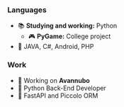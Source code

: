 ### Languages
- 📚 **Studying and working:** Python
  - 🎮 **PyGame:** College project
- 🌱 JAVA, C#, Android, PHP

### Work
- 💼 Working on **Avannubo**
- 🐍 Python Back-End Developer
- 🔰 FastAPI and Piccolo ORM
<!--
**Joanpuigra/joanpuigra** is a ✨ _special_ ✨ repository because its `README.md` (this file) appears on your GitHub profile.

Here are some ideas to get you started:

- 🔭 I’m currently working on ...
- 🌱 I’m currently learning ...
- 👯 I’m looking to collaborate on ...
- 🤔 I’m looking for help with ...
- 💬 Ask me about ...
- 📫 How to reach me: ...
- 😄 Pronouns: ...
- ⚡ Fun fact: ...
-->
